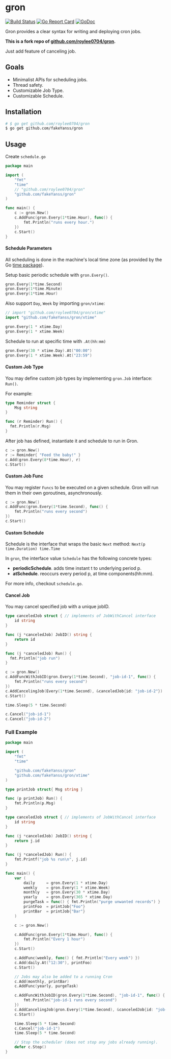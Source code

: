 # gron
[![Build Status](https://semaphoreci.com/api/v1/roylee0704/gron/branches/master/badge.svg)](https://semaphoreci.com/roylee0704/gron)
[![Go Report Card](https://goreportcard.com/badge/github.com/roylee0704/gron)](https://goreportcard.com/report/github.com/roylee0704/gron)
[![GoDoc](https://godoc.org/github.com/roylee0704/gron?status.svg)](https://godoc.org/github.com/roylee0704/gron)

Gron provides a clear syntax for writing and deploying cron jobs.

**This is a fork repo of [github.com/roylee0704/gron](https://github.com/roylee0704/gron).**

Just add feature of canceling job.

## Goals

- Minimalist APIs for scheduling jobs.
- Thread safety.
- Customizable Job Type.
- Customizable Schedule.

## Installation

```sh
# $ go get github.com/roylee0704/gron
$ go get github.com/fakeYanss/gron
```

## Usage
Create `schedule.go`

```go
package main

import (
	"fmt"
	"time"
	// "github.com/roylee0704/gron"
	"github.com/fakeYanss/gron"
)

func main() {
	c := gron.New()
	c.AddFunc(gron.Every(1*time.Hour), func() {
		fmt.Println("runs every hour.")
	})
	c.Start()
}
```

#### Schedule Parameters

All scheduling is done in the machine's local time zone (as provided by the Go [time package](http://www.golang.org/pkg/time)).

Setup basic periodic schedule with `gron.Every()`.

```go
gron.Every(1*time.Second)
gron.Every(1*time.Minute)
gron.Every(1*time.Hour)
```

Also support `Day`, `Week` by importing `gron/xtime`:
```go
// import "github.com/roylee0704/gron/xtime"
import "github.com/fakeYanss/gron/xtime"

gron.Every(1 * xtime.Day)
gron.Every(1 * xtime.Week)
```

Schedule to run at specific time with `.At(hh:mm)`
```go
gron.Every(30 * xtime.Day).At("00:00")
gron.Every(1 * xtime.Week).At("23:59")
```

#### Custom Job Type
You may define custom job types by implementing `gron.Job` interface: `Run()`.

For example:

```go
type Reminder struct {
	Msg string
}

func (r Reminder) Run() {
  fmt.Println(r.Msg)
}
```

After job has defined, instantiate it and schedule to run in Gron.
```go
c := gron.New()
r := Reminder{ "Feed the baby!" }
c.Add(gron.Every(8*time.Hour), r)
c.Start()
```

#### Custom Job Func
You may register `Funcs` to be executed on a given schedule. Gron will run them in their own goroutines, asynchronously.

```go
c := gron.New()
c.AddFunc(gron.Every(1*time.Second), func() {
	fmt.Println("runs every second")
})
c.Start()
```

#### Custom Schedule
Schedule is the interface that wraps the basic `Next` method: `Next(p time.Duration) time.Time`

In `gron`, the interface value `Schedule` has the following concrete types:

- **periodicSchedule**. adds time instant t to underlying period p.
- **atSchedule**. reoccurs every period p, at time components(hh:mm).

For more info, checkout `schedule.go`.

#### Cancel Job
You may cancel specified job with a unique jobID.

```go
type canceledJob struct { // implements of JobWithCancel interface
	id string
}

func (j *canceledJob) JobID() string {
	return id
}

func (j *canceledJob) Run() {
  fmt.Println("job run")
}

c := gron.New()
c.AddFuncWithJobID(gron.Every(1*time.Second), "job-id-1", func() {
	fmt.Println("runs every second")
})
c.AddCancelingJob(Every(1*time.Second), &canceledJob{id: "job-id-2"})
c.Start()

time.Sleep(5 * time.Second)

c.Cancel("job-id-1")
c.Cancel("job-id-2")
```

### Full Example

```go
package main

import (
	"fmt"
	"time"

	"github.com/fakeYanss/gron"
	"github.com/fakeYanss/gron/xtime"
)

type printJob struct{ Msg string }

func (p printJob) Run() {
	fmt.Println(p.Msg)
}

type canceledJob struct { // implements of JobWithCancel interface
	id string
}

func (j *canceledJob) JobID() string {
	return j.id
}

func (j *canceledJob) Run() {
	fmt.Printf("job %s run\n", j.id)
}

func main() {
	var (
		daily     = gron.Every(1 * xtime.Day)
		weekly    = gron.Every(1 * xtime.Week)
		monthly   = gron.Every(30 * xtime.Day)
		yearly    = gron.Every(365 * xtime.Day)
		purgeTask = func() { fmt.Println("purge unwanted records") }
		printFoo  = printJob{"Foo"}
		printBar  = printJob{"Bar"}
	)

	c := gron.New()

	c.AddFunc(gron.Every(1*time.Hour), func() {
		fmt.Println("Every 1 hour")
	})
	c.Start()

	c.AddFunc(weekly, func() { fmt.Println("Every week") })
	c.Add(daily.At("12:30"), printFoo)
	c.Start()

	// Jobs may also be added to a running Cron
	c.Add(monthly, printBar)
	c.AddFunc(yearly, purgeTask)

	c.AddFuncWithJobID(gron.Every(1*time.Second), "job-id-1", func() {
		fmt.Println("job-id-1 runs every second")
	})
	c.AddCancelingJob(gron.Every(1*time.Second), &canceledJob{id: "job-id-2"})
	c.Start()

	time.Sleep(5 * time.Second)
	c.Cancel("job-id-1")
	time.Sleep(5 * time.Second)

	// Stop the scheduler (does not stop any jobs already running).
	defer c.Stop()
}

```
